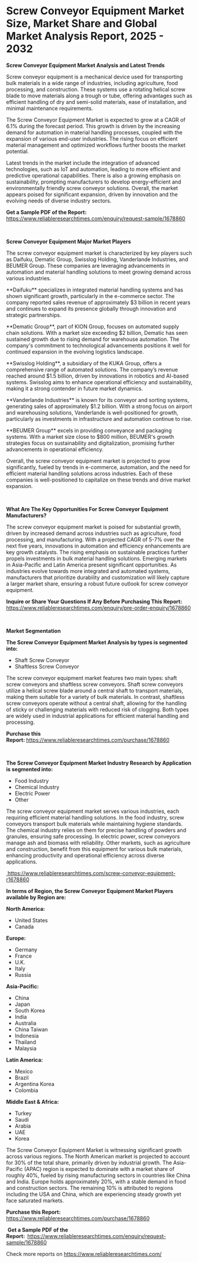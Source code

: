 <p><h1>Screw Conveyor Equipment Market Size, Market Share and Global Market Analysis Report, 2025 - 2032</h1></p><p><strong>Screw Conveyor Equipment Market Analysis and Latest Trends</strong></p>
<p><p>Screw conveyor equipment is a mechanical device used for transporting bulk materials in a wide range of industries, including agriculture, food processing, and construction. These systems use a rotating helical screw blade to move materials along a trough or tube, offering advantages such as efficient handling of dry and semi-solid materials, ease of installation, and minimal maintenance requirements.</p><p>The Screw Conveyor Equipment Market is expected to grow at a CAGR of 6.1% during the forecast period. This growth is driven by the increasing demand for automation in material handling processes, coupled with the expansion of various end-user industries. The rising focus on efficient material management and optimized workflows further boosts the market potential. </p><p>Latest trends in the market include the integration of advanced technologies, such as IoT and automation, leading to more efficient and predictive operational capabilities. There is also a growing emphasis on sustainability, prompting manufacturers to develop energy-efficient and environmentally friendly screw conveyor solutions. Overall, the market appears poised for significant expansion, driven by innovation and the evolving needs of diverse industry sectors.</p></p>
<p><strong>Get a Sample PDF of the Report:&nbsp;</strong> <a href="https://www.reliableresearchtimes.com/enquiry/request-sample/1678860?utm_campaign=3028&utm_medium=2&utm_source=Github&utm_content=ia&utm_term=24032025&utm_id=screw-conveyor-equipment">https://www.reliableresearchtimes.com/enquiry/request-sample/1678860</a></p>
<p>&nbsp;</p>
<p><strong>Screw Conveyor Equipment Major Market Players</strong></p>
<p><p>The screw conveyor equipment market is characterized by key players such as Daifuku, Dematic Group, Swisslog Holding, Vanderlande Industries, and BEUMER Group. These companies are leveraging advancements in automation and material handling solutions to meet growing demand across various industries.</p><p>**Daifuku** specializes in integrated material handling systems and has shown significant growth, particularly in the e-commerce sector. The company reported sales revenue of approximately $3 billion in recent years and continues to expand its presence globally through innovation and strategic partnerships.</p><p>**Dematic Group**, part of KION Group, focuses on automated supply chain solutions. With a market size exceeding $2 billion, Dematic has seen sustained growth due to rising demand for warehouse automation. The company's commitment to technological advancements positions it well for continued expansion in the evolving logistics landscape.</p><p>**Swisslog Holding**, a subsidiary of the KUKA Group, offers a comprehensive range of automated solutions. The company’s revenue reached around $1.5 billion, driven by innovations in robotics and AI-based systems. Swisslog aims to enhance operational efficiency and sustainability, making it a strong contender in future market dynamics.</p><p>**Vanderlande Industries** is known for its conveyor and sorting systems, generating sales of approximately $1.2 billion. With a strong focus on airport and warehousing solutions, Vanderlande is well-positioned for growth, particularly as investments in infrastructure and automation continue to rise.</p><p>**BEUMER Group** excels in providing conveyance and packaging systems. With a market size close to $800 million, BEUMER's growth strategies focus on sustainability and digitalization, promising further advancements in operational efficiency.</p><p>Overall, the screw conveyor equipment market is projected to grow significantly, fueled by trends in e-commerce, automation, and the need for efficient material handling solutions across industries. Each of these companies is well-positioned to capitalize on these trends and drive market expansion.</p></p>
<p>&nbsp;</p>
<p><strong>What Are The Key Opportunities For Screw Conveyor Equipment Manufacturers?</strong></p>
<p><p>The screw conveyor equipment market is poised for substantial growth, driven by increased demand across industries such as agriculture, food processing, and manufacturing. With a projected CAGR of 5-7% over the next five years, innovations in automation and efficiency enhancements are key growth catalysts. The rising emphasis on sustainable practices further propels investments in bulk material handling solutions. Emerging markets in Asia-Pacific and Latin America present significant opportunities. As industries evolve towards more integrated and automated systems, manufacturers that prioritize durability and customization will likely capture a larger market share, ensuring a robust future outlook for screw conveyor equipment.</p></p>
<p><strong>Inquire or Share Your Questions If Any Before Purchasing This Report:</strong> <a href="https://www.reliableresearchtimes.com/enquiry/pre-order-enquiry/1678860?utm_campaign=3028&utm_medium=2&utm_source=Github&utm_content=ia&utm_term=24032025&utm_id=screw-conveyor-equipment">https://www.reliableresearchtimes.com/enquiry/pre-order-enquiry/1678860</a></p>
<p>&nbsp;</p>
<p><strong>Market Segmentation</strong></p>
<p><strong>The Screw Conveyor Equipment Market Analysis by types is segmented into:</strong></p>
<p><ul><li>Shaft Screw Conveyor</li><li>Shaftless Screw Conveyor</li></ul></p>
<p><p>The screw conveyor equipment market features two main types: shaft screw conveyors and shaftless screw conveyors. Shaft screw conveyors utilize a helical screw blade around a central shaft to transport materials, making them suitable for a variety of bulk materials. In contrast, shaftless screw conveyors operate without a central shaft, allowing for the handling of sticky or challenging materials with reduced risk of clogging. Both types are widely used in industrial applications for efficient material handling and processing.</p></p>
<p><strong>Purchase this Report:&nbsp;</strong><a href="https://www.reliableresearchtimes.com/purchase/1678860?utm_campaign=3028&utm_medium=2&utm_source=Github&utm_content=ia&utm_term=24032025&utm_id=screw-conveyor-equipment">https://www.reliableresearchtimes.com/purchase/1678860</a></p>
<p>&nbsp;</p>
<p><strong>The Screw Conveyor Equipment Market Industry Research by Application is segmented into:</strong></p>
<p><ul><li>Food Industry</li><li>Chemical Industry</li><li>Electric Power</li><li>Other</li></ul></p>
<p><p>The screw conveyor equipment market serves various industries, each requiring efficient material handling solutions. In the food industry, screw conveyors transport bulk materials while maintaining hygiene standards. The chemical industry relies on them for precise handling of powders and granules, ensuring safe processing. In electric power, screw conveyors manage ash and biomass with reliability. Other markets, such as agriculture and construction, benefit from this equipment for various bulk materials, enhancing productivity and operational efficiency across diverse applications.</p></p>
<p><a href="https://www.reliableresearchtimes.com/screw-conveyor-equipment-r1678860?utm_campaign=3028&utm_medium=2&utm_source=Github&utm_content=ia&utm_term=24032025&utm_id=screw-conveyor-equipment">&nbsp;https://www.reliableresearchtimes.com/screw-conveyor-equipment-r1678860</a></p>
<p><strong>In terms of Region, the Screw Conveyor Equipment Market Players available by Region are:</strong></p>
<p>
    <p> <strong> North America: </strong>
        <ul>
            <li>United States</li>
            <li>Canada</li>
        </ul>
        </p> 
    <p> <strong> Europe: </strong>
        <ul>
            <li>Germany</li>
            <li>France</li>
            <li>U.K.</li>
            <li>Italy</li>
            <li>Russia</li>
        </ul>
        </p> 
    <p> <strong> Asia-Pacific: </strong>
        <ul>
            <li>China</li>
            <li>Japan</li>
            <li>South Korea</li>
            <li>India</li>
            <li>Australia</li>
            <li>China Taiwan</li>
            <li>Indonesia</li>
            <li>Thailand</li>
            <li>Malaysia</li>
        </ul>
        </p> 
    <p> <strong> Latin America: </strong>
        <ul>
            <li>Mexico</li>
            <li>Brazil</li>
            <li>Argentina Korea</li>
            <li>Colombia</li>
        </ul>
        </p> 
    <p> <strong> Middle East & Africa: </strong>
        <ul>
            <li>Turkey</li>
            <li>Saudi</li>
            <li>Arabia</li>
            <li>UAE</li>
            <li>Korea</li>
        </ul>
    </p>
    </p>
<p><p>The Screw Conveyor Equipment Market is witnessing significant growth across various regions. The North American market is projected to account for 30% of the total share, primarily driven by industrial growth. The Asia-Pacific (APAC) region is expected to dominate with a market share of roughly 40%, fueled by rising manufacturing sectors in countries like China and India. Europe holds approximately 20%, with a stable demand in food and construction sectors. The remaining 10% is attributed to regions including the USA and China, which are experiencing steady growth yet face saturated markets.</p></p>
<p><strong>Purchase this Report: </strong><a href="https://www.reliableresearchtimes.com/purchase/1678860?utm_campaign=3028&utm_medium=2&utm_source=Github&utm_content=ia&utm_term=24032025&utm_id=screw-conveyor-equipment">https://www.reliableresearchtimes.com/purchase/1678860</a></p>
<p>&nbsp;<strong>Get a Sample PDF of the Report:&nbsp;&nbsp;</strong><a href="https://www.reliableresearchtimes.com/enquiry/request-sample/1678860?utm_campaign=3028&utm_medium=2&utm_source=Github&utm_content=ia&utm_term=24032025&utm_id=screw-conveyor-equipment">https://www.reliableresearchtimes.com/enquiry/request-sample/1678860</a></p>
<p><strong></strong></p>
<p>Check more reports on <a href="https://www.reliableresearchtimes.com/?utm_campaign=3028&utm_medium=2&utm_source=Github&utm_content=ia&utm_term=24032025&utm_id=screw-conveyor-equipment">https://www.reliableresearchtimes.com/</a></p>
